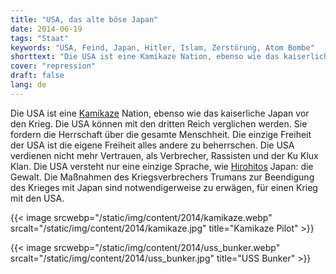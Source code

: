 ```yaml
---
title: "USA, das alte böse Japan"
date: 2014-06-19
tags: "Staat"
keywords: "USA, Feind, Japan, Hitler, Islam, Zerstörung, Atom Bombe"
shorttext: "Die USA ist eine Kamikaze Nation, ebenso wie das kaiserliche Japan vor den Krieg. Die USA können mit den dritten Reich verglichen werden."
cover: "repression"
draft: false
lang: de
---
```


Die USA ist eine [Kamikaze](https://www.univie.ac.at/rel_jap/kami/Kamikaze "Kamikaze") Nation, ebenso wie das kaiserliche Japan vor den Krieg. Die USA können mit den dritten Reich verglichen werden. Sie fordern die Herrschaft über die gesamte Menschheit. Die einzige Freiheit der USA ist die eigene Freiheit alles andere zu beherrschen. Die USA verdienen nicht mehr Vertrauen, als Verbrecher, Rassisten und der Ku Klux Klan. Die USA versteht nur eine einzige Sprache, wie [Hirohitos](https://www.britannica.com/biography/Hirohito "Hirohito - EMPEROR OF JAPAN") Japan: die Gewalt. Die Maßnahmen des Kriegsverbrechers Trumans zur Beendigung des Krieges mit Japan sind notwendigerweise zu erwägen, für einen Krieg mit den USA.

{{< image srcwebp="/static/img/content/2014/kamikaze.webp" srcalt="/static/img/content/2014/kamikaze.jpg" title="Kamikaze Pilot" >}}

{{< image srcwebp="/static/img/content/2014/uss_bunker.webp" srcalt="/static/img/content/2014/uss_bunker.jpg" title="USS Bunker" >}}

